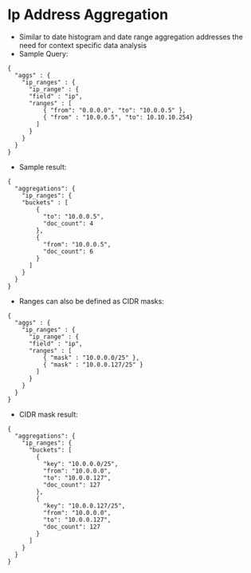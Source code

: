 # Ip Address Aggregation #

* Similar to date histogram and date range aggregation addresses the need for context specific data analysis
* Sample Query:
```
{
  "aggs" : {
    "ip_ranges" : {
      "ip_range" : {
      "field" : "ip",
      "ranges" : [
          { "from": "0.0.0.0", "to": "10.0.0.5" },
          { "from" : "10.0.0.5", "to": 10.10.10.254}
        ]
      }
    }
  }
}
```
* Sample result:
```
{
  "aggregations": {
    "ip_ranges": {
    "buckets" : [
        {
          "to": "10.0.0.5",
          "doc_count": 4
        },
        {
          "from": "10.0.0.5",
          "doc_count": 6
        }
      ]
    }
  }
}
```
* Ranges can also be defined as CIDR masks:
```
{
  "aggs" : {
    "ip_ranges" : {
      "ip_range" : {
      "field" : "ip",
      "ranges" : [
          { "mask" : "10.0.0.0/25" },
          { "mask" : "10.0.0.127/25" }
        ]
      }
    }
  }
}
```
* CIDR mask result:
```
{
  "aggregations": {
    "ip_ranges": {
      "buckets": [
        {
          "key": "10.0.0.0/25",
          "from": "10.0.0.0",
          "to": "10.0.0.127",
          "doc_count": 127
        },
        {
          "key": "10.0.0.127/25",
          "from": "10.0.0.0",
          "to": "10.0.0.127",
          "doc_count": 127
        }
      ]
    }
  }
}
```